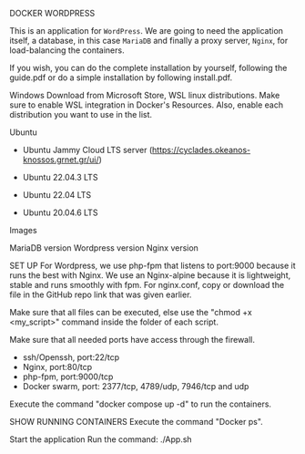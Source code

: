 DOCKER WORDPRESS

This is an application for `WordPress`. We are going to need the application itself, a database, in this case `MariaDB` and finally a proxy server, `Nginx`, for load-balancing the containers.

If you wish, you can do the complete installation by yourself, following the guide.pdf or do a simple installation by following install.pdf.

Windows
Download from Microsoft Store, WSL linux distributions.
Make sure to enable WSL integration in Docker's Resources. Also, enable each distribution you want to use in the list.

Ubuntu 

- Ubuntu Jammy Cloud LTS server (https://cyclades.okeanos-knossos.grnet.gr/ui/)

- Ubuntu 22.04.3 LTS

- Ubuntu 22.04 LTS

- Ubuntu 20.04.6 LTS

Images

MariaDB version
Wordpress version
Nginx version

SET UP
For Wordpress, we use php-fpm that listens to port:9000 because it runs the best with Nginx.
We use an Nginx-alpine because it is lightweight, stable and runs smoothly with fpm.
For nginx.conf, copy or download the file in the GitHub repo link that was given earlier. 

Make sure that all files can be executed, else use the "chmod +x <my_script>" command inside the folder of each script.

Make sure that all needed ports have access through the firewall. 

- ssh/Openssh, port:22/tcp
- Nginx, port:80/tcp
- php-fpm, port:9000/tcp
- Docker swarm, port: 2377/tcp, 4789/udp, 7946/tcp and udp

Execute the command "docker compose up -d" to run the containers.
    
SHOW RUNNING CONTAINERS
Execute the command "Docker ps".

Start the application
Run the command: 
./App.sh
